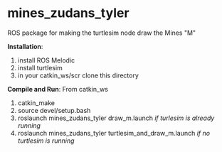# mines_zudans_tyler
ROS package for making the turtlesim node draw the Mines "M"

**Installation**:

1. install ROS Melodic
2. install turtlesim
3. in your catkin_ws/scr clone this directory

**Compile and Run**:
From catkin_ws

1. catkin_make
2. source devel/setup.bash
3. roslaunch mines_zudans_tyler draw_m.launch *if turlesim is already running*
4. roslaunch mines_zudans_tyler turtlesim_and_draw_m.launch *if no turtlesim is running*
